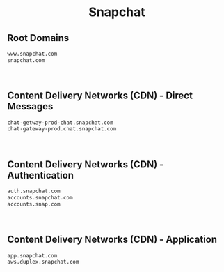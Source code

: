 


<h1 align="center">Snapchat</h1>  


## Root Domains


```html
www.snapchat.com
snapchat.com
```  

<br>

## Content Delivery Networks (CDN) - Direct Messages


```html
chat-getway-prod-chat.snapchat.com
chat-gateway-prod.chat.snapchat.com
```  

<br>

## Content Delivery Networks (CDN) - Authentication


```html
auth.snapchat.com
accounts.snapchat.com
accounts.snap.com
```  

<br>

## Content Delivery Networks (CDN) - Application


```html
app.snapchat.com
aws.duplex.snapchat.com
```  

<br>
